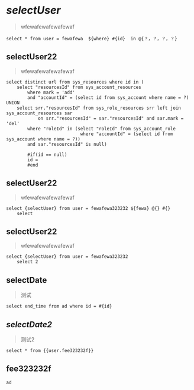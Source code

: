 *selectUser*
===
> wfewafewafewafewaf

    select * from user = fewafewa  ${where} #{id}  in @{？，？，？，？} 
    
selectUser22
---
> wfewafewafewafewaf
    
    select distinct url from sys_resources where id in (
        select "resourcesId" from sys_account_resources
            where mark = 'add'
            and "accountId" = (select id from sys_account where name = ?) UNION
        select srr."resourcesId" from sys_role_resources srr left join sys_account_resources sar
                on srr."resourcesId" = sar."resourcesId" and sar.mark = 'del'
            where "roleId" in (select "roleId" from sys_account_role
                                where "accountId" = (select id from sys_account where name = ?))
            and sar."resourcesId" is null)
            
            #if(id == null)
            id = 
            #end
        
selectUser22
----------------
> wfewafewafewafewaf
    
    select {selectUser} from user = fewafewa323232 ${fewa} @{} #{}
        select
        
selectUser22
----------------
> wfewafewafewafewaf
    
    select {selectUser} from user = fewafewa323232
        select 2
        
        
selectDate
-------------
> 测试

    select end_time from ad where id = #{id}
    
*selectDate2*
-------------
> 测试2

    select * from {{user.fee323232f}}
    
fee323232f
---------
    ad
        


	


